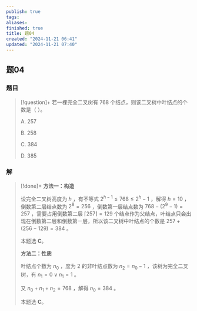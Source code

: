 ```yaml
---
publish: true
tags: 
aliases: 
finished: true
title: 题04
created: "2024-11-21 06:41"
updated: "2024-11-21 07:40"
---
```

## 题04
### 题目
> [!question]+
> 若一棵完全二叉树有 768 个结点，则该二叉树中叶结点的个数是（ ）。
> 
> A. 257
> 
> B. 258
> 
> C. 384
> 
> D. 385
### 解
> [!done]+
> **方法一：构造**
> 
> 设完全二叉树高度为 $h$ ，有不等式 $2^{h-1}\le 768 \le 2^h-1$ ，解得 $h=10$ ，倒数第二层结点数为 $2^8=256$ ，倒数第一层结点数为 $768-(2^9-1)=257$ ，需要占用倒数第二层 $\lceil257\rceil=129$ 个结点作为父结点，叶结点只会出现在倒数第二层和倒数第一层，所以该二叉树中叶结点的个数是 $257+(256-129)=384$ 。
> 
> 本题选 **C**。
> 
> **方法二：性质**
> 
> 叶结点个数为 $n_0$ ，度为 $2$ 的非叶结点数为 $n_2=n_0-1$ ，该树为完全二叉树，有 $n_1=0\lor n_1=1$ 。
> 
> 又 $n_0+n_1+n_2=768$ ，解得 $n_0=384$ 。
> 
> 本题选 **C**。